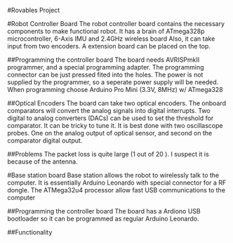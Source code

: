 #Rovables Project 


#Robot Controller Board
The robot controller board contains the necessary components to make functional robot. 
It has a brain of ATmega328p microcontroller, 6-Axis IMU and 2.4GHz wireless board
Also, it can take input from two encoders. 
A extension board can be placed on the top. 

##Programming the controller board 
The board needs AVRISPmkII programmer, and a special programming adapter. The programming connector can be just pressed fited into the holes. The power is not supplied by the programmer, so a seperate power supply will be needed. 
When programming choose Arduino Pro Mini (3.3V, 8MHz) w/ ATmega328 

##Optical Encoders
The board can take two optical encoders. The onboard comparators will convert the analog signals into digital interrupts. Two digital to analog converters (DACs) can be used to set the threshold for comparator. It can be tricky to tune it. It is best done with two oscillascope probes. One on the analog output of optical sensor, and second on the comparator digital output. 

##Problems 
The packet loss is quite large (1 out of 20 ). I suspect it is because of the antenna. 


#Base station board 
Base station allows the robot to wirelessly talk to the computer. 
It is essentially Arduino Leonardo with special connector for a RF dongle. 
The ATMega32u4 processor allow fast USB communications to the computer

##Programming the controller board
The board has a Ardiono USB bootloader so it can be programmed as regular Arduino Leonardo. 

##Functionality
